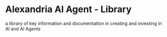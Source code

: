 # Alexandria AI Agent - Library
a library of key information and documentation in creating and investing in AI and AI Agents
